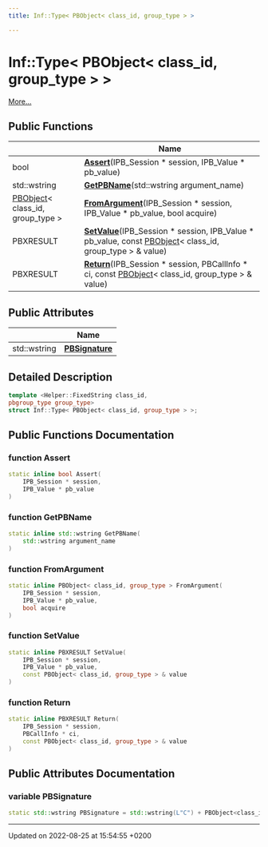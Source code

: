 ```yaml
---
title: Inf::Type< PBObject< class_id, group_type > >

---
```


# Inf::Type< PBObject< class_id, group_type > >



 [More...](#detailed-description)

## Public Functions

|                | Name           |
| -------------- | -------------- |
| bool | **[Assert](/doxygen/Classes/struct_inf_1_1_type_3_01_p_b_object_3_01class__id_00_01group__type_01_4_01_4/#function-assert)**(IPB_Session * session, IPB_Value * pb_value) |
| std::wstring | **[GetPBName](/doxygen/Classes/struct_inf_1_1_type_3_01_p_b_object_3_01class__id_00_01group__type_01_4_01_4/#function-getpbname)**(std::wstring argument_name) |
| [PBObject](/doxygen/Classes/class_inf_1_1_p_b_object/)< class_id, group_type > | **[FromArgument](/doxygen/Classes/struct_inf_1_1_type_3_01_p_b_object_3_01class__id_00_01group__type_01_4_01_4/#function-fromargument)**(IPB_Session * session, IPB_Value * pb_value, bool acquire) |
| PBXRESULT | **[SetValue](/doxygen/Classes/struct_inf_1_1_type_3_01_p_b_object_3_01class__id_00_01group__type_01_4_01_4/#function-setvalue)**(IPB_Session * session, IPB_Value * pb_value, const [PBObject](/doxygen/Classes/class_inf_1_1_p_b_object/)< class_id, group_type > & value) |
| PBXRESULT | **[Return](/doxygen/Classes/struct_inf_1_1_type_3_01_p_b_object_3_01class__id_00_01group__type_01_4_01_4/#function-return)**(IPB_Session * session, PBCallInfo * ci, const [PBObject](/doxygen/Classes/class_inf_1_1_p_b_object/)< class_id, group_type > & value) |

## Public Attributes

|                | Name           |
| -------------- | -------------- |
| std::wstring | **[PBSignature](/doxygen/Classes/struct_inf_1_1_type_3_01_p_b_object_3_01class__id_00_01group__type_01_4_01_4/#variable-pbsignature)**  |

## Detailed Description

```cpp
template <Helper::FixedString class_id,
pbgroup_type group_type>
struct Inf::Type< PBObject< class_id, group_type > >;
```

## Public Functions Documentation

### function Assert

```cpp
static inline bool Assert(
    IPB_Session * session,
    IPB_Value * pb_value
)
```


### function GetPBName

```cpp
static inline std::wstring GetPBName(
    std::wstring argument_name
)
```


### function FromArgument

```cpp
static inline PBObject< class_id, group_type > FromArgument(
    IPB_Session * session,
    IPB_Value * pb_value,
    bool acquire
)
```


### function SetValue

```cpp
static inline PBXRESULT SetValue(
    IPB_Session * session,
    IPB_Value * pb_value,
    const PBObject< class_id, group_type > & value
)
```


### function Return

```cpp
static inline PBXRESULT Return(
    IPB_Session * session,
    PBCallInfo * ci,
    const PBObject< class_id, group_type > & value
)
```


## Public Attributes Documentation

### variable PBSignature

```cpp
static std::wstring PBSignature = std::wstring(L"C") + PBObject<class_id, group_type>::ClassName() + L".";
```


-------------------------------

Updated on 2022-08-25 at 15:54:55 +0200